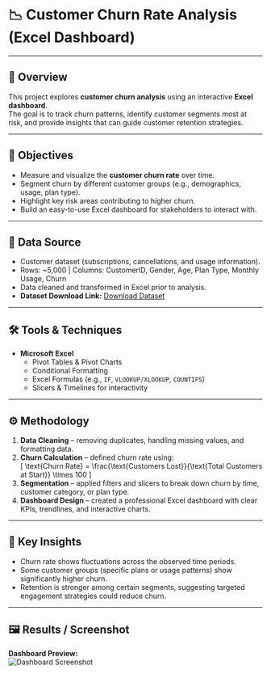 # 📉 Customer Churn Rate Analysis (Excel Dashboard)

---

## 📌 Overview  
This project explores **customer churn analysis** using an interactive **Excel dashboard**.  
The goal is to track churn patterns, identify customer segments most at risk, and provide insights that can guide customer retention strategies.

---

## 🎯 Objectives  
- Measure and visualize the **customer churn rate** over time.  
- Segment churn by different customer groups (e.g., demographics, usage, plan type).  
- Highlight key risk areas contributing to higher churn.  
- Build an easy-to-use Excel dashboard for stakeholders to interact with.  

---

## 📂 Data Source  
- Customer dataset (subscriptions, cancellations, and usage information).  
- Rows: ~5,000 | Columns: CustomerID, Gender, Age, Plan Type, Monthly Usage, Churn  
- Data cleaned and transformed in Excel prior to analysis.  
- **Dataset Download Link:** [Download Dataset](link_to_your_dataset_file)

---

## 🛠 Tools & Techniques  
- **Microsoft Excel**  
  - Pivot Tables & Pivot Charts  
  - Conditional Formatting  
  - Excel Formulas (e.g., `IF`, `VLOOKUP/XLOOKUP`, `COUNTIFS`)  
  - Slicers & Timelines for interactivity  

---

## ⚙️ Methodology  
1. **Data Cleaning** – removing duplicates, handling missing values, and formatting data.  
2. **Churn Calculation** – defined churn rate using:  
   \[
   \text{Churn Rate} = \frac{\text{Customers Lost}}{\text{Total Customers at Start}} \times 100
   \]  
3. **Segmentation** – applied filters and slicers to break down churn by time, customer category, or plan type.  
4. **Dashboard Design** – created a professional Excel dashboard with clear KPIs, trendlines, and interactive charts.  

---

## 🔑 Key Insights  
- Churn rate shows fluctuations across the observed time periods.  
- Some customer groups (specific plans or usage patterns) show significantly higher churn.  
- Retention is stronger among certain segments, suggesting targeted engagement strategies could reduce churn.  

---

## 🖼 Results / Screenshot  
**Dashboard Preview:**  
![Dashboard Screenshot](images/dashboard.png)  

